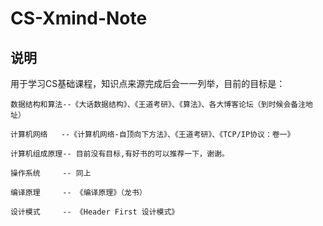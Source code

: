# CS-Xmind-Note
## 说明
  用于学习CS基础课程，知识点来源完成后会一一列举，目前的目标是：
  
    数据结构和算法--《大话数据结构》、《王道考研》、《算法》、各大博客论坛（到时候会备注地址）
  
    计算机网络   --《计算机网络-自顶向下方法》、《王道考研》、《TCP/IP协议：卷一》
  
    计算机组成原理-- 目前没有目标,有好书的可以推荐一下，谢谢。
  
    操作系统     -- 同上
  
    编译原理     -- 《编译原理》（龙书）
  
    设计模式     -- 《Header First 设计模式》
  
